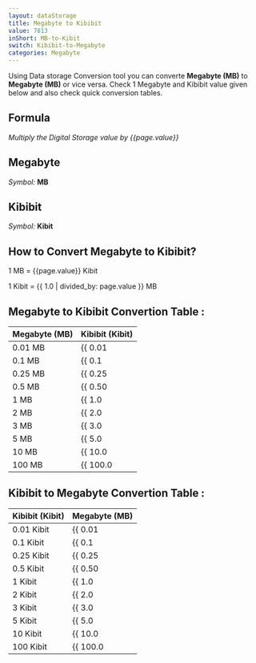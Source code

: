 ```yaml
---
layout: dataStorage
title: Megabyte to Kibibit
value: 7813
inShort: MB-to-Kibit
switch: Kibibit-to-Megabyte
categories: Megabyte
---
```


Using Data storage Conversion tool you can converte **Megabyte (MB)** to **Megabyte (MB)** or vice versa. Check 1 Megabyte and Kibibit value given below and also check quick conversion tables.

## Formula
*Multiply the Digital Storage value by {{page.value}}*

## Megabyte
*Symbol:* **MB**

## Kibibit
*Symbol:* **Kibit**

## How to Convert Megabyte to Kibibit?

1 MB = {{page.value}} Kibit

1 Kibit = {{ 1.0 | divided_by: page.value }} MB


## Megabyte to Kibibit Convertion Table :

| Megabyte (MB) | Kibibit (Kibit) |
| ---- | ---- |
| 0.01 MB | {{ 0.01 | times: page.value }} Kibit |
| 0.1 MB | {{ 0.1 | times: page.value }} Kibit |
| 0.25 MB | {{ 0.25 | times: page.value }} Kibit |
| 0.5 MB | {{ 0.50 | times: page.value }} Kibit |
| 1 MB | {{ 1.0 | times: page.value }} Kibit |
| 2 MB | {{ 2.0 | times: page.value }} Kibit |
| 3 MB | {{ 3.0 | times: page.value }} Kibit |
| 5 MB | {{ 5.0 | times: page.value }} Kibit |
| 10 MB | {{ 10.0 | times: page.value }} Kibit |
| 100 MB | {{ 100.0 | times: page.value }} Kibit |

## Kibibit to Megabyte Convertion Table :

| Kibibit (Kibit) | Megabyte (MB) |
| ---- | ---- |
| 0.01 Kibit | {{ 0.01 | divided_by: page.value }} MB |
| 0.1 Kibit | {{ 0.1 | divided_by: page.value }} MB |
| 0.25 Kibit | {{ 0.25 | divided_by: page.value }} MB |
| 0.5 Kibit | {{ 0.50 | divided_by: page.value }} MB |
| 1 Kibit | {{ 1.0 | divided_by: page.value }} MB |
| 2 Kibit | {{ 2.0 | divided_by: page.value }} MB |
| 3 Kibit | {{ 3.0 | divided_by: page.value }} MB |
| 5 Kibit | {{ 5.0 | divided_by: page.value }} MB |
| 10 Kibit | {{ 10.0 | divided_by: page.value }} MB |
| 100 Kibit | {{ 100.0 | divided_by: page.value }} MB |


<script>
document.getElementById('selectInput')[8].selected = true
document.getElementById('selectOutput')[3].selected = true
</script>

